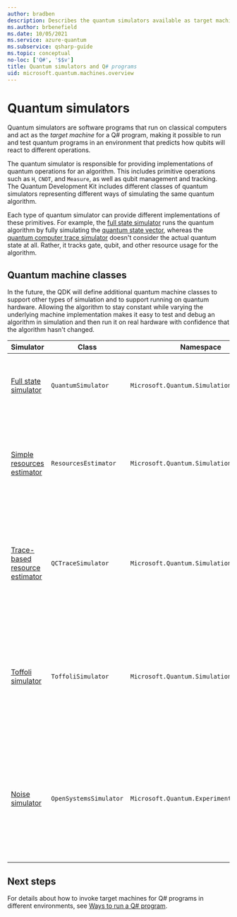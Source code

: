 ```yaml
---
author: bradben
description: Describes the quantum simulators available as target machines for Q# programs.
ms.author: brbenefield
ms.date: 10/05/2021
ms.service: azure-quantum
ms.subservice: qsharp-guide
ms.topic: conceptual
no-loc: ['Q#', '$$v']
title: Quantum simulators and Q# programs
uid: microsoft.quantum.machines.overview
---
```


# Quantum simulators

Quantum simulators are software programs that run on classical computers and act as the *target machine* for a Q# program, making it possible to run and test quantum programs in an environment that predicts how qubits will react to different operations. 

The quantum simulator is responsible for providing implementations of quantum operations for an algorithm. This includes primitive operations such as `H`, `CNOT`, and `Measure`, as well as qubit management and tracking. The Quantum Development Kit includes different classes of quantum simulators representing different ways of simulating the same quantum algorithm.

Each type of quantum simulator can provide different implementations of these primitives. For example, the [full state simulator](xref:microsoft.quantum.machines.overview.full-state-simulator) runs the quantum algorithm by fully simulating the [quantum state vector](xref:microsoft.quantum.glossary-qdk#quantum-state), whereas the [quantum computer trace simulator](xref:microsoft.quantum.machines.overview.qc-trace-simulator.intro) doesn't consider the actual quantum state at all. Rather, it tracks gate, qubit, and other resource usage for the algorithm.

## Quantum machine classes

In the future, the QDK will define additional quantum machine classes to support other types of simulation and to support running on quantum hardware. Allowing the algorithm to stay constant while varying the underlying machine implementation makes it easy to test and debug an algorithm in simulation and then run it on real hardware with confidence
that the algorithm hasn't changed.

|Simulator |Class| Namespace|Description|
|-----|------|---|------|
|[Full state simulator](xref:microsoft.quantum.machines.overview.full-state-simulator)| `QuantumSimulator` | `Microsoft.Quantum.Simulation.Simulators`| Runs and debugs quantum algorithms, and is limited to about 30 qubits. |
|[Simple resources estimator](xref:microsoft.quantum.machines.overview.resources-estimator)| `ResourcesEstimator` | `Microsoft.Quantum.Simulation.Simulators`| Performs a top level analysis of the resources needed to run a quantum algorithm, and supports thousands of qubits.|
|[Trace-based resource estimator](xref:microsoft.quantum.machines.overview.qc-trace-simulator.intro)|  `QCTraceSimulator` | `Microsoft.Quantum.Simulation.Simulators`| Runs advanced analysis of resources consumptions for the algorithm's entire call-graph, and supports thousands of qubits.|
|[Toffoli simulator](xref:microsoft.quantum.machines.overview.toffoli-simulator)| `ToffoliSimulator` | `Microsoft.Quantum.Simulation.Simulators`|Simulates quantum algorithms that are limited to `X`, `CNOT`, and multi-controlled `X` quantum operations, and supports million of qubits. |
|[Noise simulator](xref:microsoft.quantum.machines.overview.noise-simulator)| `OpenSystemsSimulator` | `Microsoft.Quantum.Experimental`|Simulates quantum algorithms under the presence of noise, and also the *stabilizer representation* (also known as CHP simulation) of quantum algorithms.|

## Next steps

For details about how to invoke target machines for Q# programs in different environments, see [Ways to run a Q# program](xref:microsoft.quantum.user-guide-qdk.overview.host-programs).
